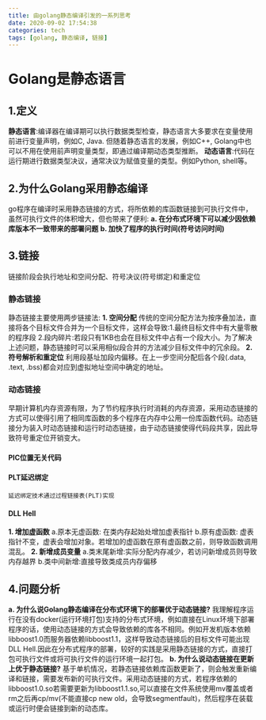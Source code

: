 ```yaml
---
title: 由golang静态编译引发的一系列思考
date: 2020-09-02 17:54:38
categories: tech
tags: [golang, 静态编译, 链接]
---
```

# Golang是静态语言

## 1.定义
  **静态语言**:编译器在编译期可以执行数据类型检查，静态语言大多要求在变量使用前进行变量声明，例如C, Java. 但随着静态语言的发展，例如C++, Golang中也可以不用在使用前声明变量类型，即通过编译期动态类型推断。
  **动态语言**:代码在运行期进行数据类型决议，通常决议为赋值变量的类型。例如Python, shell等。
## 2.为什么Golang采用静态编译
  go程序在编译时采用静态链接的方式，将所依赖的库函数链接到可执行文件中，虽然可执行文件的体积增大，但也带来了便利:
    **a. 在分布式环境下可以减少因依赖库版本不一致带来的部署问题**
    **b. 加快了程序的执行时间(符号访问时间)**

## 3.链接
  链接阶段会执行地址和空间分配、符号决议(符号绑定)和重定位
### 静态链接
静态链接主要使用两步链接法:
**1. 空间分配**
 传统的空间分配方法为按序叠加法，直接将各个目标文件合并为一个目标文件，这样会导致:1.最终目标文件中有大量零散的程序段 2.段内碎片:若段只有1KB也会在目标文件中占有一个段大小。为了解决上述问题，静态链接时可以采用相似段合并的方法减少目标文件中的冗余段。
**2. 符号解析和重定位**
 利用段基址加段内偏移。在上一步空间分配后各个段(.data, .text, .bss)都会对应到虚拟地址空间中确定的地址。

### 动态链接
  早期计算机内存资源有限，为了节约程序执行时消耗的内存资源，采用动态链接的方式可以使得引用了相同库函数的多个程序在内存中公用一份库函数代码。动态链接分为装入时动态链接和运行时动态链接，由于动态链接使得代码段共享，因此导致符号重定位开销变大。
#### PIC位置无关代码
#### PLT延迟绑定
    延迟绑定技术通过过程链接表(PLT)实现
#### DLL Hell
**1. 增加虚函数**
a.原本无虚函数: 在类内存起始处增加虚表指针
b.原有虚函数: 虚表指针不变，虚表会增加对象。若增加的虚函数在原有虚函数之前，则导致函数调用混乱。
**2. 新增成员变量**
a.类末尾新增:实际分配内存减少，若访问新增成员则导致内存越界
b.类中间新增:直接导致类成员内存偏移

## 4.问题分析
  **a. 为什么说Golang静态编译在分布式环境下的部署优于动态链接?**
  我理解程序运行在没有docker(运行环境打包)支持的分布式环境，例如直接在Linux环境下部署程序的话，使用动态链接的方式会导致依赖的库各不相同。例如开发机版本依赖libboost1.0而服务器依赖libboost1.1，这样导致动态链接后的目标文件可能出现DLL Hell.因此在分布式程序的部署，较好的实践是采用静态链接的方式，直接打包可执行文件或将可执行文件的运行环境一起打包。
  **b. 为什么说动态链接在更新上优于静态链接?**
  基于单机情况，若静态链接依赖库函数更新了，则会触发重新编译和链接，需要发布新的可执行文件。采用动态链接的方式，若程序依赖的libboost1.0.so若需要更新为libboost1.1.so,可以直接在文件系统使用mv覆盖或者rm之后再cp/mv(不能直接cp new old，会导致segmentfault)，然后程序在装载或运行时便会链接到新的动态库。


